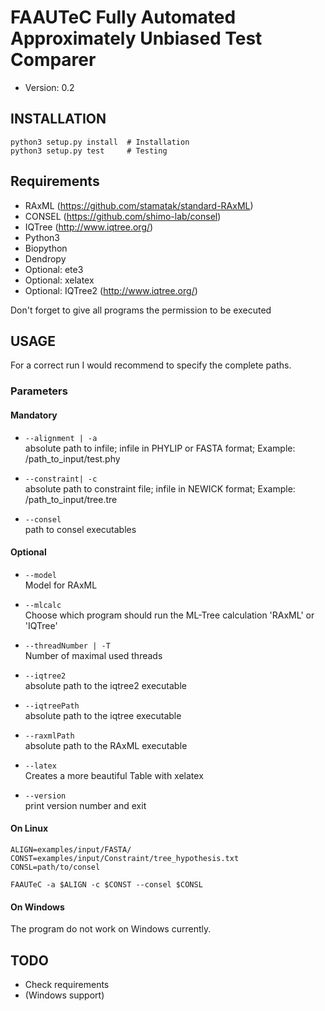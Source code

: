 # FAAUTeC Fully Automated Approximately Unbiased Test Comparer
* Version: 0.2

## INSTALLATION
```
python3 setup.py install  # Installation
python3 setup.py test     # Testing
```

## Requirements
* RAxML (https://github.com/stamatak/standard-RAxML)
* CONSEL (https://github.com/shimo-lab/consel)
* IQTree (http://www.iqtree.org/)
* Python3
* Biopython
* Dendropy
* Optional: ete3
* Optional: xelatex
* Optional: IQTree2 (http://www.iqtree.org/)

Don't forget to give all programs the permission to be executed

## USAGE
For a correct run I would recommend to specify the complete paths.

### Parameters
#### Mandatory
- `--alignment | -a`  
 absolute path to infile; infile in PHYLIP or FASTA format; Example: /path_to_input/test.phy

- `--constraint| -c`  
 absolute path to constraint file; infile in NEWICK format; Example: /path_to_input/tree.tre

- `--consel`  
  path to consel executables

#### Optional
- `--model`  
  Model for RAxML

- `--mlcalc`  
  Choose which program should run the ML-Tree calculation 'RAxML' or 'IQTree'

- `--threadNumber | -T`  
  Number of maximal used threads

- `--iqtree2`  
  absolute path to the iqtree2 executable

- `--iqtreePath`  
  absolute path to the iqtree executable

- `--raxmlPath`  
  absolute path to the RAxML executable

- `--latex`  
  Creates a more beautiful Table with xelatex

- `--version`  
  print version number and exit

#### On Linux
```
ALIGN=examples/input/FASTA/
CONST=examples/input/Constraint/tree_hypothesis.txt
CONSL=path/to/consel

FAAUTeC -a $ALIGN -c $CONST --consel $CONSL
```

#### On Windows
The program do not work on Windows currently.

## TODO
* Check requirements
* (Windows support)

